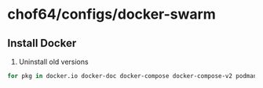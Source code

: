 # chof64/configs/docker-swarm

## Install Docker

1. Uninstall old versions

```bash
for pkg in docker.io docker-doc docker-compose docker-compose-v2 podman-docker containerd runc; do sudo apt-get remove $pkg; done
```
